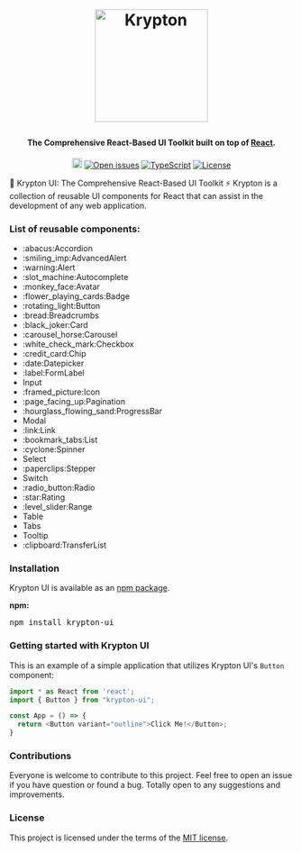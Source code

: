 <h1 align="center">
  <br>


  <a href="https://krypton-ui.com"><img src="https://user-images.githubusercontent.com/7073241/224507377-395bffc0-9ff7-4d74-865b-f734394a7e7e.png" alt="Krypton" width="200"></a>
</h1>

<h4 align="center">The Comprehensive React-Based UI Toolkit built on top of <a href="https://reactjs.org/" target="_blank">React</a>.</h4>

<p align="center">
<a href="https://badge.fury.io/js/krypton-ui"><img src="https://badge.fury.io/js/krypton-ui.svg" alt="npm version" height="18"></a>
<a href="https://github.com/eugeniucozac/krypton-ui/issues"><img src="https://camo.githubusercontent.com/ca8b03b0da466c288fc28f8882afa9face8ba7a4290d0a03c3b9d7f57caf6a04/68747470733a2f2f696d672e736869656c64732e696f2f6769746875622f6973737565732f6d6b6f7369722f72656163742d706172616c6c61782d74696c74" alt="Open issues" data-canonical-src="https://img.shields.io/github/issues/mkosir/react-parallax-tilt" style="max-width: 100%;"></a>
  <a href="https://github.com/microsoft/TypeScript"><img src="https://camo.githubusercontent.com/1d1f56c37cf5dfd1b9c3782a8d1d6fe07f8764e8c35f53ec90460e5b38cd8f7d/68747470733a2f2f6261646765732e66726170736f66742e636f6d2f747970657363726970742f636f64652f747970657363726970742e7376673f763d313031" alt="TypeScript" data-canonical-src="https://badges.frapsoft.com/typescript/code/typescript.svg?v=101" style="max-width: 100%;"></a>
<a href="https://github.com/Redocly/redoc/blob/main/LICENSE"><img src="https://camo.githubusercontent.com/29d48040bcf3abe4eabc1089e81a82726f1beef3e2571fc67a13b97bff7df15d/68747470733a2f2f696d672e736869656c64732e696f2f6e706d2f6c2f7265646f632e737667" alt="License" data-canonical-src="https://img.shields.io/npm/l/redoc.svg" style="max-width: 100%;"></a>

</p>

<p dir="auto"><g-emoji class="g-emoji" alias="rocket" fallback-src="https://github.githubassets.com/images/icons/emoji/unicode/1f680.png">🚀</g-emoji> Krypton UI: The Comprehensive React-Based UI Toolkit <g-emoji class="g-emoji" alias="zap" fallback-src="https://github.githubassets.com/images/icons/emoji/unicode/26a1.png">⚡️</g-emoji> Krypton is a collection of reusable UI components for React that can assist in the development of any web application.</p>
<h3 tabindex="-1" dir="auto">List of reusable components:</h3>
<ul>
    <li>:abacus:Accordion</li>
    <li>:smiling_imp:AdvancedAlert</li>
    <li>:warning:Alert</li>
    <li>:slot_machine:Autocomplete</li>
    <li>:monkey_face:Avatar</li>
    <li>:flower_playing_cards:Badge</li>
    <li>:rotating_light:Button</li>
    <li>:bread:Breadcrumbs</li>
    <li>:black_joker:Card</li>
    <li>:carousel_horse:Carousel</li>
    <li>:white_check_mark:Checkbox</li>
    <li>:credit_card:Chip</li>
    <li>:date:Datepicker</li>
    <li>:label:FormLabel</li>
    <li>Input</li>
    <li>:framed_picture:Icon</li>
    <li>:page_facing_up:Pagination</li>
    <li>:hourglass_flowing_sand:ProgressBar</li>
    <li>Modal</li>
    <li>:link:Link</li>
    <li>:bookmark_tabs:List</li>
    <li>:cyclone:Spinner</li>
    <li>Select</li>
    <li>:paperclips:Stepper</li>
    <li>Switch</li>
    <li>:radio_button:Radio</li>
    <li>:star:Rating</li>
    <li>:level_slider:Range</li>
    <li>Table</li>
    <li>Tabs</li>
    <li>Tooltip</li>
    <li>:clipboard:TransferList</li>
</ul>

<h3 tabindex="-1" dir="auto">Installation</h3>
<p dir="auto">Krypton UI is available as an <a href="https://www.npmjs.com/package/krypton-ui" rel="nofollow">npm package</a>.</p>
<p dir="auto"><strong>npm:</strong></p>
<div class="highlight highlight-source-shell notranslate position-relative overflow-auto" dir="auto">
  <pre>npm install krypton-ui</pre>
  <div class="zeroclipboard-container position-absolute right-0 top-0"></div>
</div>
<h3 tabindex="-1" dir="auto">Getting started with Krypton UI</h3>

<p dir="auto">This is an example of a simple application that utilizes Krypton UI's <code>Button</code> component:</p>
<div class="highlight highlight-source-js notranslate position-relative overflow-auto" dir="auto">

```javascript
import * as React from 'react';
import { Button } from "krypton-ui";

const App = () => {
  return <Button variant="outline">Click Me!</Button>;
}
```
<h3 tabindex="-1" dir="auto">Contributions</h3>
 <p>Everyone is welcome to contribute to this project. Feel free to open an issue if you have question or found a bug. Totally open to any suggestions and improvements.</p>
<h3 tabindex="-1" dir="auto">License</h3>
<p>This project is licensed under the terms of the <a href="https://github.com/eugeniucozac/krypton-ui/blob/main/LICENSE">MIT license</a>.</p>

